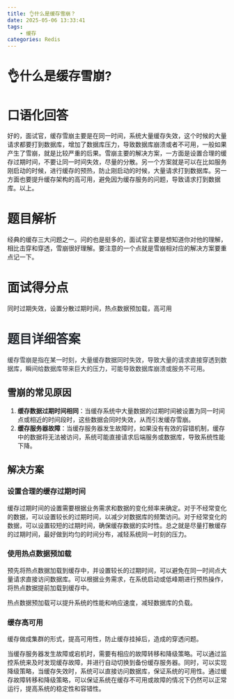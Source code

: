 ```yaml
---
title: 👌什么是缓存雪崩？
date: 2025-05-06 13:33:41
tags:
	- 缓存
categories: Redis
---
```



# 👌什么是缓存雪崩?

# 口语化回答
好的，面试官，缓存雪崩主要是在同一时间，系统大量缓存失效，这个时候的大量请求都要打到数据库，增加了数据库压力，导致数据库崩溃或者不可用，一般如果产生了雪崩，就是比较严重的后果。雪崩主要的解决方案，一方面是设置合理的缓存过期时间，不要让同一时间失效，尽量的分散。另一个方案就是可以在比如服务刚启动的时候，进行缓存的预热，防止刚启动的时候，大量请求打到数据库。另一方面也要提升缓存架构的高可用，避免因为缓存服务的问题，导致请求打到数据库。以上。

# 题目解析
经典的缓存三大问题之一。问的也是挺多的，面试官主要是想知道你对他的理解，相比击穿和穿透，雪崩很好理解。要注意的一个点就是雪崩相对应的解决方案要重点记一下。

# 面试得分点
同时过期失效，设置分散过期时间，热点数据预加载，高可用

# <font style="color:rgb(36, 41, 47);">题目详细答案</font>
<font style="color:rgb(36, 41, 47);">缓存雪崩是指在某一时刻，大量缓存数据同时失效，导致大量的请求直接穿透到数据库，瞬间给数据库带来巨大的压力，可能导致数据库崩溃或服务不可用。</font>

## 雪崩的常见原因
1. **缓存数据过期时间相同**：当缓存系统中大量数据的过期时间被设置为同一时间点或相近的时间段时，这些数据会同时失效，从而引发缓存雪崩。
2. **缓存服务器故障**：当缓存服务器发生故障时，如果没有有效的容错机制，缓存中的数据将无法被访问，系统可能直接请求后端服务或数据库，导致系统性能下降。

## 解决方案
### 设置合理的缓存过期时间
缓存过期时间的设置需要根据业务需求和数据的变化频率来确定。对于不经常变化的数据，可以设置较长的过期时间，以减少对数据库的频繁访问。对于经常变化的数据，可以设置较短的过期时间，确保缓存数据的实时性。总之就是尽量打散缓存的过期时间，最好做到均匀的时间分布，减轻系统同一时刻的压力。

### 使用热点数据预加载
预先将热点数据加载到缓存中，并设置较长的过期时间，可以避免在同一时间点大量请求直接访问数据库。可以根据业务需求，在系统启动或低峰期进行预热操作，将热点数据提前加载到缓存中。

热点数据预加载可以提升系统的性能和响应速度，减轻数据库的负载。

### 缓存高可用
缓存做成集群的形式，提高可用性，防止缓存挂掉后，造成的穿透问题。

当缓存服务器发生故障或宕机时，需要有相应的故障转移和降级策略。可以通过监控系统来及时发现缓存故障，并进行自动切换到备份缓存服务器。同时，可以实现降级策略，当缓存失效时，系统可以直接访问数据库，保证系统的可用性。通过缓存故障转移和降级策略，可以保证系统在缓存不可用或故障的情况下仍然可以正常运行，提高系统的稳定性和容错性。